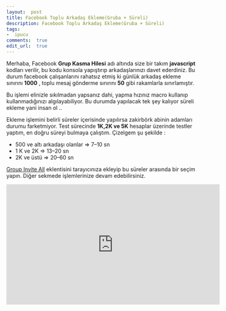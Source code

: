 ```yaml
---
layout:  post
title: Facebook Toplu Arkadaş Ekleme(Gruba + Süreli)
description: Facebook Toplu Arkadaş Ekleme(Gruba + Süreli)
tags:
-  ipucu
comments:  true
edit_url:  true
---
```


Merhaba, Facebook **Grup Kasma Hilesi** adı altında size bir takım **javascript** kodları verilir, bu kodu konsola yapıştırıp arkadaşlarınızı davet ederdiniz. Bu durum facebook çalışanlarını rahatsız etmiş ki günlük arkadaş ekleme sınırını **1000** , toplu mesaj gönderme sınırını **50** gibi rakamlarla sınırlamıştır.

Bu işlemi elinizle sıkılmadan yapsanız dahi, yapma hızınız macro kullanıp kullanmadığınızı algılayabiliyor. Bu durumda yapılacak tek şey kalıyor süreli ekleme yani insan ol ..

Ekleme işlemini belirli süreler içerisinde yapılırsa zakirbörk abinin adamları durumu farketmiyor. Test sürecinde **1K,2K ve 5K** hesaplar üzerinde testler yaptım, en doğru süreyi bulmaya çalıştım. Çizelgem şu şekilde :

* 500 ve altı arkadaşı olanlar => 7–10 sn
* 1 K ve 2K => 13–20 sn
* 2K ve üstü => 20–60 sn

[Group Invite All](https://chrome.google.com/webstore/detail/group-invite-all/eeajicmampllnpkmfimkhefbndkfeloo/related) eklentisini tarayıcınıza ekleyip bu süreler arasında bir seçim yapın. Diğer sekmede işlemlerinize devam edebilirsiniz.

<iframe width="560" height="315" src="https://www.youtube.com/embed/G_oDPhADUso" frameborder="0" allow="accelerometer; autoplay; encrypted-media; gyroscope; picture-in-picture" allowfullscreen></iframe>
